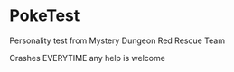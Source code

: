 # PokeTest
Personality test from Mystery Dungeon Red Rescue Team 

Crashes EVERYTIME any help is welcome
